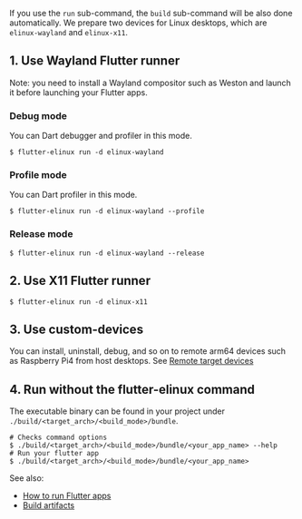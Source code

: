 If you use the `run` sub-command, the `build` sub-command will be also done automatically. We prepare two devices for Linux desktops, which are `elinux-wayland` and `elinux-x11`.

## 1. Use Wayland Flutter runner
Note: you need to install a Wayland compositor such as Weston and launch it before launching your Flutter apps.

### Debug mode
You can Dart debugger and profiler in this mode.

```Shell
$ flutter-elinux run -d elinux-wayland
```

### Profile mode
You can Dart profiler in this mode.

```Shell
$ flutter-elinux run -d elinux-wayland --profile
```

### Release mode
```Shell
$ flutter-elinux run -d elinux-wayland --release
```

## 2. Use X11 Flutter runner
```Shell
$ flutter-elinux run -d elinux-x11
```

## 3. Use custom-devices
You can install, uninstall, debug, and so on to remote arm64 devices such as Raspberry Pi4 from host desktops. See [Remote target devices](https://github.com/sony/flutter-elinux/wiki/Remote-target-devices)

## 4. Run without the flutter-elinux command
The executable binary can be found in your project under `./build/<target_arch>/<build_mode>/bundle`.

```Shell:
# Checks command options
$ ./build/<target_arch>/<build_mode>/bundle/<your_app_name> --help
# Run your flutter app
$ ./build/<target_arch>/<build_mode>/bundle/<your_app_name>
```

See also:
- [How to run Flutter apps](https://github.com/sony/flutter-embedded-linux/wiki/How-to-run-Flutter-apps)
- [Build artifacts](https://github.com/sony/flutter-elinux/wiki/Building-flutter-apps#2-build-artifacts)